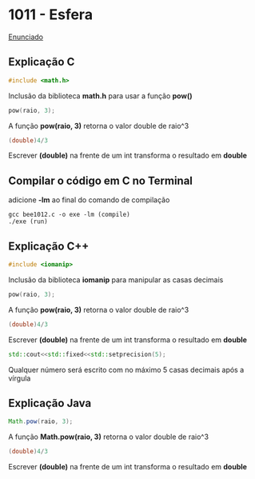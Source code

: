 # 1011 - Esfera
[Enunciado](https://www.beecrowd.com.br/repository/UOJ_1011.html)
## Explicação C
```c
#include <math.h>
```
Inclusão da biblioteca **math.h** para usar a função **pow()**
```c
pow(raio, 3);
```
A função **pow(raio, 3)** retorna o valor double de raio^3
```c
(double)4/3
```
Escrever **(double)** na frente de um int transforma o resultado em **double**
## Compilar o código em C no Terminal
adicione **-lm** ao final do comando de compilação
```
gcc bee1012.c -o exe -lm (compile)
./exe (run)
```
## Explicação C++
```cpp
#include <iomanip>
```
Inclusão da biblioteca **iomanip** para manipular as casas decimais
```cpp
pow(raio, 3);
```
A função **pow(raio, 3)** retorna o valor double de raio^3
```cpp
(double)4/3
```
Escrever **(double)** na frente de um int transforma o resultado em **double**
```cpp
std::cout<<std::fixed<<std::setprecision(5);
```
Qualquer número será escrito com no máximo 5 casas decimais após a vírgula
## Explicação Java
```java
Math.pow(raio, 3);
```
A função **Math.pow(raio, 3)** retorna o valor double de raio^3
```java
(double)4/3
```
Escrever **(double)** na frente de um int transforma o resultado em **double**